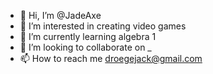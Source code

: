 - 👋 Hi, I’m @JadeAxe
- 👀 I’m interested in creating video games
- 🌱 I’m currently learning algebra 1
- 💞️ I’m looking to collaborate on _
- 📫 How to reach me droegejack@gmail.com

<!---
JadeAxe/JadeAxe is a ✨ special ✨ repository because its `README.md` (this file) appears on your GitHub profile.
You can click the Preview link to take a look at your changes.
--->
